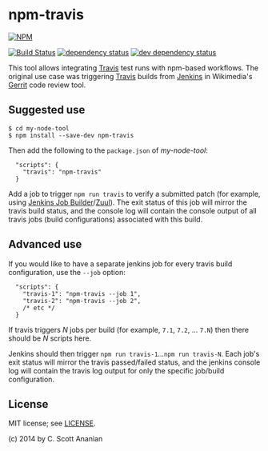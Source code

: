 # npm-travis
[![NPM][NPM1]][NPM2]

[![Build Status][1]][2] [![dependency status][3]][4] [![dev dependency status][5]][6]

This tool allows integrating [Travis] test runs with npm-based
workflows.  The original use case was triggering [Travis] builds
from [Jenkins] in Wikimedia's [Gerrit] code review tool.

## Suggested use
```
$ cd my-node-tool
$ npm install --save-dev npm-travis
```
Then add the following to the `package.json` of *my-node-tool*:
```
  "scripts": {
    "travis": "npm-travis"
  }
```

Add a job to trigger `npm run travis` to verify a submitted patch (for
example, using [Jenkins Job Builder]/[Zuul]).  The exit status of this
job will mirror the travis build status, and the console log will
contain the console output of all travis jobs (build configurations)
associated with this build.

## Advanced use

If you would like to have a separate jenkins job for every travis
build configuration, use the `--job` option:
```
  "scripts": {
    "travis-1": "npm-travis --job 1",
    "travis-2": "npm-travis --job 2",
    /* etc */
  }
```
If travis triggers *N* jobs per build (for example, `7.1`, `7.2`, ... `7.N`)
then there should be *N* scripts here.

Jenkins should then trigger `npm run travis-1`...`npm run travis-N`.
Each job's exit status will mirror the travis passed/failed status,
and the jenkins console log will contain the travis log output for
only the specific job/build configuration.

## License

MIT license; see [LICENSE](./LICENSE).

(c) 2014 by C. Scott Ananian

[Travis]:  https://travis-ci.org/
[Jenkins]: https://www.mediawiki.org/wiki/Continuous_integration/Jenkins
[Gerrit]:  https://www.mediawiki.org/wiki/Gerrit
[Jenkins Job Builder]: https://www.mediawiki.org/wiki/Continuous_integration/Jenkins_job_builder
[Zuul]:    https://www.mediawiki.org/wiki/Continuous_integration/Zuul

[NPM1]: https://nodei.co/npm/npm-travis.png
[NPM2]: https://nodei.co/npm/npm-travis/

[1]: https://travis-ci.org/cscott/npm-travis.svg
[2]: https://travis-ci.org/cscott/npm-travis
[3]: https://david-dm.org/cscott/npm-travis.svg
[4]: https://david-dm.org/cscott/npm-travis
[5]: https://david-dm.org/cscott/npm-travis/dev-status.svg
[6]: https://david-dm.org/cscott/npm-travis#info=devDependencies
